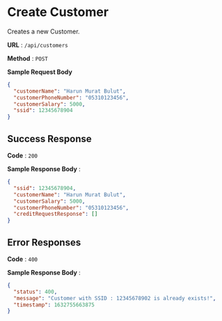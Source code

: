 # Create Customer

Creates a new Customer.

**URL** : `/api/customers`

**Method** : `POST`

**Sample Request Body**

```json
{
  "customerName": "Harun Murat Bulut",
  "customerPhoneNumber": "05310123456",
  "customerSalary": 5000,
  "ssid": 12345678904
}
```

## Success Response

**Code** : `200`

**Sample Response Body** :

```json
{
  "ssid": 12345678904,
  "customerName": "Harun Murat Bulut",
  "customerSalary": 5000,
  "customerPhoneNumber": "05310123456",
  "creditRequestResponse": []
}
```

## Error Responses

**Code** : `400`

**Sample Response Body** :
```json
{
  "status": 400,
  "message": "Customer with SSID : 12345678902 is already exists!",
  "timestamp": 1632755663875
}
```

